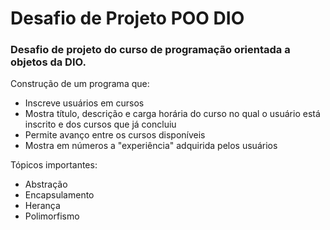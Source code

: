 # Desafio de Projeto POO DIO

### Desafio de projeto do curso de programação orientada a objetos da DIO.

Construção de um programa que:
- Inscreve usuários em cursos
- Mostra título, descrição e carga horária do curso no qual o usuário está inscrito e dos cursos que já concluiu
- Permite avanço entre os cursos disponíveis
- Mostra em números a "experiência" adquirida pelos usuários

Tópicos importantes:
- Abstração
- Encapsulamento
- Herança
- Polimorfismo
